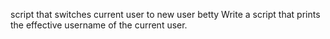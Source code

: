 script that switches current user to new user betty
Write a script that prints the effective username of the current user.


